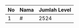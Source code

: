 | No | Nama            | Jumlah Level |
|----|-----------------|--------------|
| 1  | #    |    2524        |
